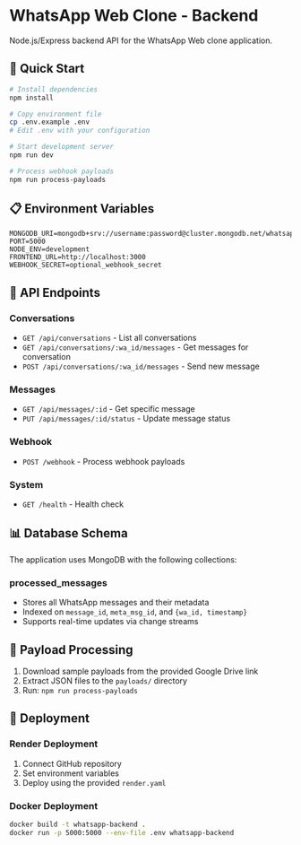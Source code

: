 # WhatsApp Web Clone - Backend

Node.js/Express backend API for the WhatsApp Web clone application.

## 🚀 Quick Start

```bash
# Install dependencies
npm install

# Copy environment file
cp .env.example .env
# Edit .env with your configuration

# Start development server
npm run dev

# Process webhook payloads
npm run process-payloads
```

## 📋 Environment Variables

```env
MONGODB_URI=mongodb+srv://username:password@cluster.mongodb.net/whatsapp
PORT=5000
NODE_ENV=development
FRONTEND_URL=http://localhost:3000
WEBHOOK_SECRET=optional_webhook_secret
```

## 🔌 API Endpoints

### Conversations
- `GET /api/conversations` - List all conversations
- `GET /api/conversations/:wa_id/messages` - Get messages for conversation
- `POST /api/conversations/:wa_id/messages` - Send new message

### Messages
- `GET /api/messages/:id` - Get specific message
- `PUT /api/messages/:id/status` - Update message status

### Webhook
- `POST /webhook` - Process webhook payloads

### System
- `GET /health` - Health check

## 📊 Database Schema

The application uses MongoDB with the following collections:

### processed_messages
- Stores all WhatsApp messages and their metadata
- Indexed on `message_id`, `meta_msg_id`, and `{wa_id, timestamp}`
- Supports real-time updates via change streams

## 🔄 Payload Processing

1. Download sample payloads from the provided Google Drive link
2. Extract JSON files to the `payloads/` directory
3. Run: `npm run process-payloads`

## 🚀 Deployment

### Render Deployment
1. Connect GitHub repository
2. Set environment variables
3. Deploy using the provided `render.yaml`

### Docker Deployment
```bash
docker build -t whatsapp-backend .
docker run -p 5000:5000 --env-file .env whatsapp-backend
```
